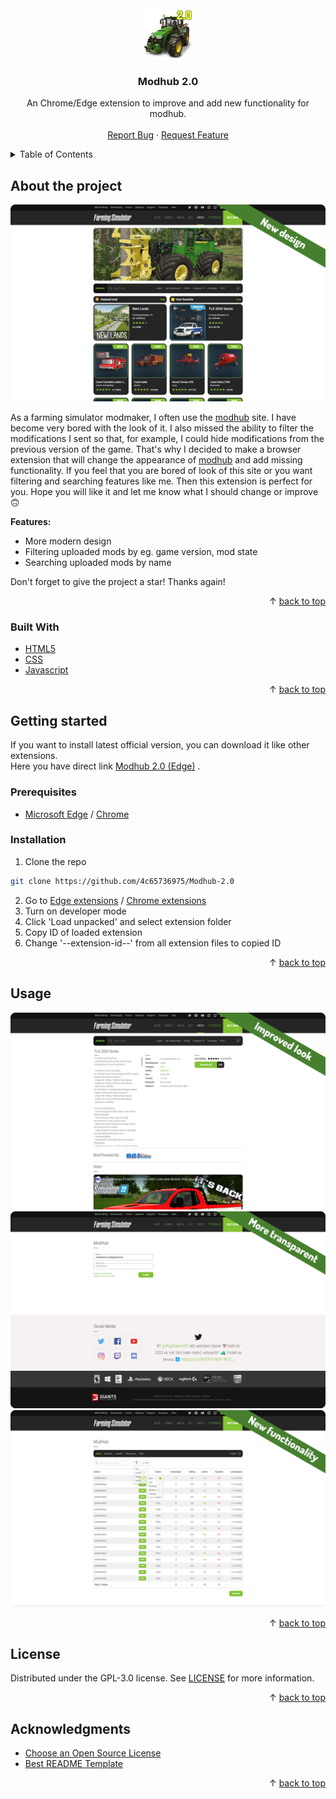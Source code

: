 <div id='top'></div>
<br/>
<div align='center'>
    <a href='https://github.com/4c65736975/Modhub-2.0'>
        <img src='src/resources/icons/modHub_2_0_icon_1024.png' alt='Logo' width='80' height='80'>
    </a>
    <h3>Modhub 2.0</h3>
    <p>
        An Chrome/Edge extension to improve and add new functionality for modhub.
        <br />
        <br />
        <a href='https://github.com/4c65736975/Modhub-2.0/issues'>Report Bug</a>
        ·
        <a href='https://github.com/4c65736975/Modhub-2.0/issues'>Request Feature</a>
    </p>
</div>
<details>
    <summary>Table of Contents</summary>
    <ol>
        <li>
            <a href="#about-the-project">About The Project</a>
            <ul>
                <li>
                    <a href="#built-with">Built With</a>
                </li>
            </ul>
        </li>
        <li>
            <a href="#getting-started">Getting Started</a>
            <ul>
                <li>
                    <a href="#prerequisites">Prerequisites</a>
                </li>
                <li>
                    <a href="#installation">Installation</a>
                </li>
            </ul>
        </li>
        <li>
            <a href="#usage">Usage</a>
        </li>
        <li>
            <a href="#license">License</a>
        </li>
        <li>
            <a href="#acknowledgments">Acknowledgments</a>
        </li>
    </ol>
</details>

## About the project

<img src='screenshots/screenshot_01.png' alt='screenshot'>

As a farming simulator modmaker, I often use the [modhub](https://www.farming-simulator.com/mods.php?lang=pl&country=pl) site. I have become very bored with the look of it. I also missed the ability to filter the modifications I sent so that, for example, I could hide modifications from the previous version of the game. That's why I decided to make a browser extension that will change the appearance of [modhub](https://www.farming-simulator.com/mods.php?lang=pl&country=pl) and add missing functionality. If you feel that you are bored of look of this site or you want filtering and searching features like me. Then this extension is perfect for you. Hope you will like it and let me know what I should change or improve :upside_down_face:

**Features:**
* More modern design
* Filtering uploaded mods by eg. game version, mod state
* Searching uploaded mods by name

Don't forget to give the project a star! Thanks again!

<p align="right">&#x2191 <a href="#top">back to top</a></p>

### Built With

* [HTML5](https://www.w3.org/Style/CSS/Overview.en.html)
* [CSS](https://html.com/)
* [Javascript](https://www.javascript.com/)

<p align="right">&#x2191 <a href="#top">back to top</a></p>

## Getting started

If you want to install latest official version, you can download it like other extensions.
<br/>
Here you have direct link [Modhub 2.0 (Edge)](https://microsoftedge.microsoft.com/addons/detail/modhub-20/mopmenaafoidbnpkpgmbkbhjmoocaafg) .

### Prerequisites

* [Microsoft Edge](https://www.microsoft.com/pl-pl/edge/home?form=MA13FJ) / [Chrome](https://www.google.com/intl/pl_pl/chrome/)

### Installation

1. Clone the repo
```sh
git clone https://github.com/4c65736975/Modhub-2.0
```
2. Go to [Edge extensions](edge://extensions/) / [Chrome extensions](chrome://extensions/)
3. Turn on developer mode
4. Click 'Load unpacked' and select extension folder
5. Copy ID of loaded extension
6. Change '--extension-id--' from all extension files to copied ID

<p align="right">&#x2191 <a href="#top">back to top</a></p>

## Usage

<img src='screenshots/screenshot_02.png' alt='screenshot'>
<img src='screenshots/screenshot_03.png' alt='screenshot'>
<img src='screenshots/screenshot_04.png' alt='screenshot'>

<p align="right">&#x2191 <a href="#top">back to top</a></p>

## License

Distributed under the GPL-3.0 license. See [LICENSE](https://github.com/4c65736975/Modhub-2.0/blob/main/LICENSE.md) for more information.

<p align="right">&#x2191 <a href="#top">back to top</a></p>

## Acknowledgments

* [Choose an Open Source License](https://choosealicense.com)
* [Best README Template](https://github.com/othneildrew/Best-README-Template)

<p align="right">&#x2191 <a href="#top">back to top</a></p>
